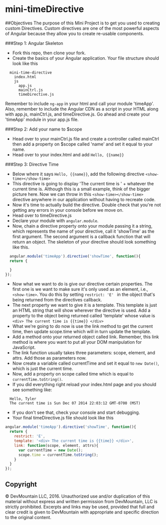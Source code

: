 mini-timeDirective
==================

##Objectives
The purpose of this Mini Project is to get you used to creating custom Directives. Custom directives are one of the most powerful aspects of Angular because they allow you to create re-usable components.

###Step 1: Angular Skeleton 
* Fork this repo, then clone your fork.
* Create the basics of your Angular application. Your file structure should look like this
```
  mini-time-directive
    index.html
    js
      app.js
      mainCtrl.js
      timeDirective.js
```
Remember to include `ng-app` in your html and call your module 'timeApp'. Also, remember to include the Angular CDN as a script in your HTML along with app.js, mainCtrl.js, and timeDirective.js. Go ahead and create your 'timeApp' module in your app.js file. 

###Step 2: Add your name to $scope
* Head over to your mainCtrl.js file and create a controller called mainCtrl then add a property on $scope called 'name' and set it equal to your name.
* Head over to your index.html and add `Hello, {{name}}` 

###Step 3: Directive Time
* Below where it says `Hello, {{name}}`, add the following directive ```<show-time></show-time>```
* This directive is going to display 'The current time is ' + whatever the current time is. Although this is a small example, think of the bigger picture here. Now we can throw in this ```<show-time></show-time>``` directive anywhere in our application without having to recreate code.
* Now it's time to actually build the directive. Double check that you're not getting any errors in your console before we move on.
* Head over to timeDirective.js
* Declare your module with `angular.module`.
* Now, chain a directive property onto your module passing it a string, which represents  the name of your directive, call it 'showTime' as the first argument. The second argument is a callback function that will return an object. The skeleton of your directive should look something like this.
```javascript
  angular.module('timeApp').directive('showTime', function(){
  return {

  }
});
```
* Now what we want to do is give our directive certain properties. The first one is we want to make sure it's only used as an element, i.e., ```<show-time>```. You do this by setting ```restrict: 'E' ``` in the object that's being returned from the directives callback.
* The next property we want to give it is a template. This template is just an HTML string that will show wherever the directive is used. Add a property to the object being returned called 'template' whose value is ```<div> The current time is {{time}} </div>```
* What we're going to do now is use the link method to get the current time, then update scope.time which will in turn update the template.
* Add a method onto your returned object called link. Remember, this link method is where you want to put all your DOM manipulation for JavaScript. 
* The link function usually takes three parameters: scope, element, and attrs. Add those as parameters now.
* Now create a variable called currentTime and set it equal to ```new Date()```, which is just the current time.
* Now, add a property on scope called time which is equal to  ```currentTime.toString()```.
* If you did everything right reload your index.html page and you should see something like: 
```
  Hello, Tyler
  The current time is Sun Dec 07 2014 22:03:12 GMT-0700 (MST)
```
* If you don't see that, check your console and start debugging.
* Your final timeDirective.js file should look like this
```javascript
angular.module('timeApp').directive('showTime', function(){
  return {
    restrict: 'E',
    template: '<div> The current time is {{time}} </div>',
    link: function(scope, element, attrs){
      var currentTime = new Date();
      scope.time = currentTime.toString();
    }
  }
});
```

## Copyright

© DevMountain LLC, 2016. Unauthorized use and/or duplication of this material without express and written permission from DevMountain, LLC is strictly prohibited. Excerpts and links may be used, provided that full and clear credit is given to DevMountain with appropriate and specific direction to the original content.

